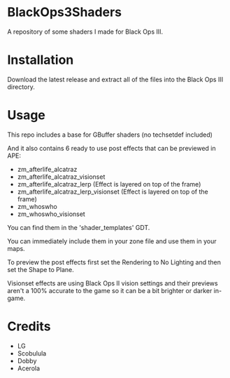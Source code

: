 # BlackOps3Shaders
 A repository of some shaders I made for Black Ops III.

# Installation
 Download the latest release and extract all of the files into the Black Ops III directory.

# Usage
 This repo includes a base for GBuffer shaders (no techsetdef included)
 
 And it also contains 6 ready to use post effects that can be previewed in APE:
 * zm_afterlife_alcatraz
 * zm_afterlife_alcatraz_visionset
 * zm_afterlife_alcatraz_lerp (Effect is layered on top of the frame)
 * zm_afterlife_alcatraz_lerp_visionset (Effect is layered on top of the frame)
 * zm_whoswho
 * zm_whoswho_visionset

You can find them in the 'shader_templates' GDT.

You can immediately include them in your zone file and use them in your maps.

To preview the post effects first set the Rendering to No Lighting and then set the Shape to Plane.

Visionset effects are using Black Ops II vision settings and their previews aren't a 100% accurate to the game so it can be a bit brighter or darker in-game.

# Credits
* LG
* Scobulula
* Dobby
* Acerola
